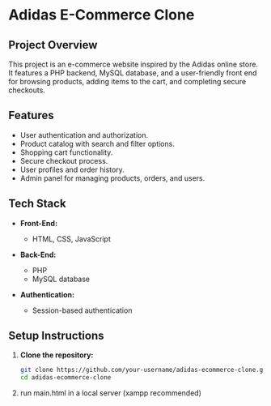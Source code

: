 # Adidas E-Commerce Clone


## Project Overview

This project is an e-commerce website inspired by the Adidas online store. It features a PHP backend, MySQL database, and a user-friendly front end for browsing products, adding items to the cart, and completing secure checkouts.

## Features

- User authentication and authorization.
- Product catalog with search and filter options.
- Shopping cart functionality.
- Secure checkout process.
- User profiles and order history.
- Admin panel for managing products, orders, and users.

## Tech Stack

- **Front-End:**
  - HTML, CSS, JavaScript
  

- **Back-End:**
  - PHP 
  - MySQL database

- **Authentication:**
  - Session-based authentication


## Setup Instructions

1. **Clone the repository:**

   ```bash
   git clone https://github.com/your-username/adidas-ecommerce-clone.git
   cd adidas-ecommerce-clone
2. run main.html in a local server (xampp recommended)
   
   
 

